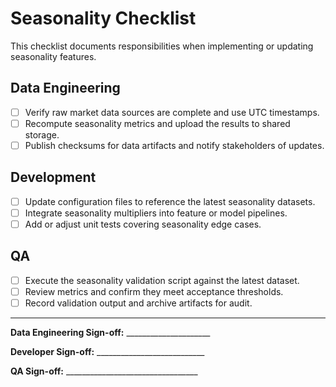 # Seasonality Checklist

This checklist documents responsibilities when implementing or updating seasonality features.

## Data Engineering
- [ ] Verify raw market data sources are complete and use UTC timestamps.
- [ ] Recompute seasonality metrics and upload the results to shared storage.
- [ ] Publish checksums for data artifacts and notify stakeholders of updates.

## Development
- [ ] Update configuration files to reference the latest seasonality datasets.
- [ ] Integrate seasonality multipliers into feature or model pipelines.
- [ ] Add or adjust unit tests covering seasonality edge cases.

## QA
- [ ] Execute the seasonality validation script against the latest dataset.
- [ ] Review metrics and confirm they meet acceptance thresholds.
- [ ] Record validation output and archive artifacts for audit.

---

**Data Engineering Sign-off:** _____________________

**Developer Sign-off:** ___________________________

**QA Sign-off:** _________________________________

